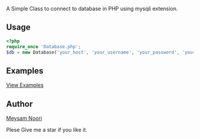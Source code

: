 A Simple Class to connect to database in PHP using mysqli extension.

## Usage
```php
<?php
require_once 'Database.php';
$db = new Database('your_host', 'your_username', 'your_password', 'your_database');
````
## Examples
[View Examples]("https://github.com/Meysamnoori019/Mysqli-Class/blob/main/example.php")


## Author
[Meysam Noori]("t.me/meysamnoori010")



Plese Give me a star if you like it.
